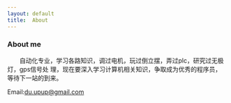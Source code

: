 ```yaml
---
layout: default
title:  About
---
```



### About me 

&emsp;&emsp;自动化专业，学习各路知识，调过电机，玩过倒立摆，弄过plc，研究过无极灯，gps信号处
理，现在要深入学习计算机相关知识，争取成为优秀的程序员，等待下一站的到来。

Email:du.upup@gmail.com



